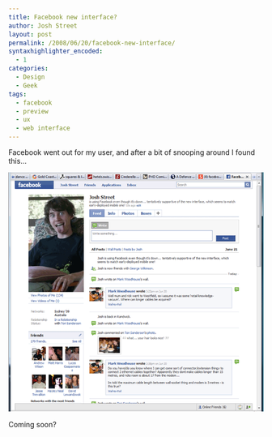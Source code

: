 ```yaml
---
title: Facebook new interface?
author: Josh Street
layout: post
permalink: /2008/06/20/facebook-new-interface/
syntaxhighlighter_encoded:
  - 1
categories:
  - Design
  - Geek
tags:
  - facebook
  - preview
  - ux
  - web interface
---
```

Facebook went out for my user, and after a bit of snooping around I found this&#8230;

![Screenshot of Facebook's new June 2008 interface][1]

Coming soon?

 [1]: /blog/wp-content/2008/06/facebook-new.png